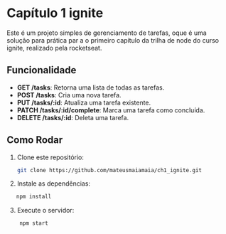# Capítulo 1 ignite

Este é um projeto simples de gerenciamento de tarefas, oque é uma solução para prática par
a o primeiro capítulo da trilha de node do curso ignite, realizado pela rocketseat.

## Funcionalidade

- **GET /tasks**: Retorna uma lista de todas as tarefas.
- **POST /tasks**: Cria uma nova tarefa.
- **PUT /tasks/:id**: Atualiza uma tarefa existente.
- **PATCH /tasks/:id/complete**: Marca uma tarefa como concluída.
- **DELETE /tasks/:id**: Deleta uma tarefa.

## Como Rodar

1. Clone este repositório:
   ```bash
   git clone https://github.com/mateusmaiamaia/ch1_ignite.git
   ```
2. Instale as dependências:
```bash
   npm install
```
3. Execute o servidor:
```bash
    npm start
```

